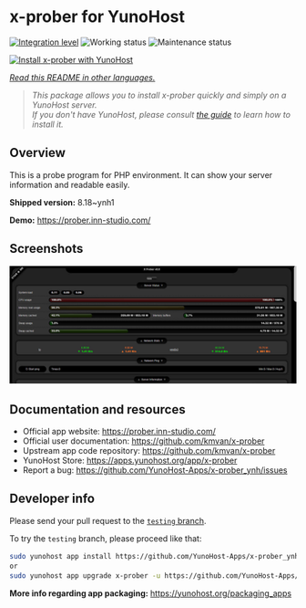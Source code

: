 <!--
N.B.: This README was automatically generated by <https://github.com/YunoHost/apps/tree/master/tools/readme_generator>
It shall NOT be edited by hand.
-->

# x-prober for YunoHost

[![Integration level](https://dash.yunohost.org/integration/x-prober.svg)](https://ci-apps.yunohost.org/ci/apps/x-prober/) ![Working status](https://ci-apps.yunohost.org/ci/badges/x-prober.status.svg) ![Maintenance status](https://ci-apps.yunohost.org/ci/badges/x-prober.maintain.svg)

[![Install x-prober with YunoHost](https://install-app.yunohost.org/install-with-yunohost.svg)](https://install-app.yunohost.org/?app=x-prober)

*[Read this README in other languages.](./ALL_README.md)*

> *This package allows you to install x-prober quickly and simply on a YunoHost server.*  
> *If you don't have YunoHost, please consult [the guide](https://yunohost.org/install) to learn how to install it.*

## Overview

This is a probe program for PHP environment. It can show your server information and readable easily.


**Shipped version:** 8.18~ynh1

**Demo:** <https://prober.inn-studio.com/>

## Screenshots

![Screenshot of x-prober](./doc/screenshots/screenshot.jpg)

## Documentation and resources

- Official app website: <https://prober.inn-studio.com/>
- Official user documentation: <https://github.com/kmvan/x-prober>
- Upstream app code repository: <https://github.com/kmvan/x-prober>
- YunoHost Store: <https://apps.yunohost.org/app/x-prober>
- Report a bug: <https://github.com/YunoHost-Apps/x-prober_ynh/issues>

## Developer info

Please send your pull request to the [`testing` branch](https://github.com/YunoHost-Apps/x-prober_ynh/tree/testing).

To try the `testing` branch, please proceed like that:

```bash
sudo yunohost app install https://github.com/YunoHost-Apps/x-prober_ynh/tree/testing --debug
or
sudo yunohost app upgrade x-prober -u https://github.com/YunoHost-Apps/x-prober_ynh/tree/testing --debug
```

**More info regarding app packaging:** <https://yunohost.org/packaging_apps>
